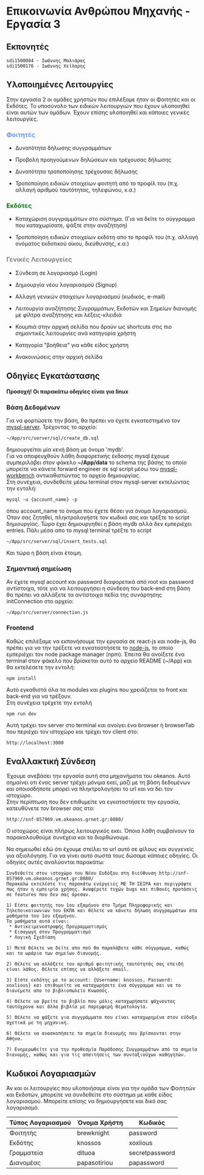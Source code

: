 # Επικοινωνία Ανθρώπου Μηχανής - Εργασία 3

## Εκπονητές
    sdi1500084 - Ιωάννης Μαλιάρας
    sdi1500176 - Ιωάννης Χείλαρης

## Υλοποιημένες Λειτουργίες

Στην εργασία 2 οι ομάδες χρηστών που επιλέξαμε ήταν οι Φοιτητές και οι Εκδότες. Το υποσύνολο των ειδικών λειτουργιών που έχουν υλοποιηθεί είναι αυτών των ομάδων. Έχουν επίσης υλοποιηθεί και κάποιες γενικές λειτουργίες.

### <span style="color:cornflowerblue">Φοιτητές</span>

* Δυνατότητα δήλωσης συγγραμμάτων

* Προβολή προηγούμενων δηλώσεων και τρέχουσας 
δήλωσης

* Δυνατότητα τροποποίησης τρέχουσας δήλωσης

* Τροποποίηση ειδικών στοιχείων φοιτητή από το προφίλ του (π.χ. αλλαγή αριθμού ταυτότητας, τηλεφώνου, κ.α.)

### <span style="color:green">Εκδότες</span>
* Καταχώριση συγγραμμάτων στο σύστημα. (Για να δείτε το σύγγραμμα που καταχωρίσατε, ψάξτε στην αναζήτηση)
  
* Τροποποίηση ειδικών στοιχείων εκδότη απο το προφίλ του (π.χ. αλλαγή ονόματος εκδοτικού οίκου, διεύθυνσης, κ.α.)

### <span style="color:gray">Γενικές Λειτουργείες</span>

* Σύνδεση σε λογαριασμό (Login)

* Δημιουργία νέου λογαριασμού (Signup)

* Αλλαγή γενικών στοιχείων λογαριασμού (κωδικός, e-mail)

* Λειτουργία αναζήτησης Συγραμμάτων, Εκδοτών και Σημείων διανομής με φίλτρα αναζήτησης και λέξεις-κλειδιά

* Κουμπιά στην αρχική σελίδα που δρούν ως shortcuts στις πιο σημαντικές λειτουργίες ανά κατηγορία χρήστη

* Κατηγορία "βοήθεια" για κάθε είδος χρήστη

* Ανακοινώσεις στην αρχική σελίδα

## Οδηγίες Εγκατάστασης

#### **Προσοχή! Οι παρακάτω οδηγίες είναι για linux**

### Βάση Δεδομένων

Για να φορτώσετε την βάση, θα πρέπει να έχετε εγκατεστημένο τον <a href="https://dev.mysql.com/downloads/mysql/">mysql-server</a>. Τρέχοντας το αρχείο:

    ~/App/src/server/sql/create_db.sql 

δημιουργείται μία κενή βάση με όνομα 'mydb'.  
Για να αποφευχθούν λάθη διαφορετικής έκδοσης mysql έχουμε συμπεριλάβει στον φάκελο **~/App/data** το schema της βάσης το οποίο μπορείτε να κάνετε forward engineer σε sql script μέσω του <a href="https://www.mysql.com/products/workbench/">mysql-workbench</a> αντικαθιστώντας το αρχείο δημιουργίας.  
Στη συνέχεια, συνδεθείτε μέσω terminal στον mysql-server εκτελώντας την εντολή:

    mysql -u {account_name} -p

όπου account_name το όνομα που έχετε θέσει για όνομα λογαριασμού.  
Όταν σας ζητηθεί, πληκτρολογήστε τον κωδικό σας και τρέξτε το script δημιουργίας.
Τώρα έχει δημιουργηθεί η βάση mydb αλλά δεν εμπεριέχει entries. Πάλι μέσα απο το mysql terminal τρέξτε το script

    ~/App/src/server/sql/insert_tests.sql

Και τώρα η βάση είναι έτοιμη.

### Σημαντική σημείωση

Αν έχετε mysql account και password διαφορετικά από root και password αντίστοιχα, τότε για να λειτουργήσει η σύνδεση του back-end στη βάση θα πρέπει να αλλάξετε τα αντίστοιχα πεδία της συνάρτησης initConnection στο αρχείο:

    ~/App/src/server/connection.js

### Frontend

Καθώς επιλέξαμε να εκπονήσουμε την εργασία σε react-js και node-js, θα πρέπει για να την τρέξετε να εγκαταστήσετε το <a href ="https://nodejs.org/en/">node-js</a>, το οποίο εμπεριέχει τον node package manager (npm). Έπειτα θα ανοίξετε ένα terminal στον φάκελο που βρίσκεται αυτό το αρχείο README (~/App) και θα εκτελέσετε την εντολή:

    npm install

Αυτό εγκαθιστά όλα τα modules και plugins που χρειάζεται το front και back-end για να τρέξουν.   
Στη συνέχεια τρέχετε την εντολή

    npm run dev

Αυτή τρέχει τον server στο terminal και ανοίγει ένα browser ή browserTab που περιέχει τον ιστοχώρο και τρέχει τον client στο:

    http://localhost:3000

## Εναλλακτική Σύνδεση

Έχουμε ανεβάσει την εργασία αυτή στα μηχανήματα του okeanos. Αυτό σημαίνει οτι ένας server τρέχει μόνιμα εκεί, μαζί με τη βάση δεδομένων και οποιοσδήποτε μπορεί να πληκτρολογήσει το url και να δει τον ιστοχώρο.   
Στην περίπτωση που δεν επιθυμείτε να εγκαταστήσετε την εργασία, κατευθύνετε τον browser σας στο:

    http://snf-857969.vm.okeanos.grnet.gr:8080/

Ο ιστοχώρος είναι πλήρως λειτουργικός εκει. Όποια λάθη συμβαίνουν τα παρακολουθούμε συνέχεια και τα διορθώνουμε.

Να σημειωθεί εδώ ότι έχουμε στείλει το url αυτό σε φίλους και συγγενείς για αξιολόγηση. Για να γίνει αυτό σωστά τους δώσαμε κάποιες οδηγίες. Οι οδηγίες αυτές αναλύονται παρακάτω:

    Συνδεθείτε στον ιστοχώρο του Νέου Ευδόξου στη διεύθυνση http://snf-857969.vm.okeanos.grnet.gr:8080/
    Παρακαλώ εκτελέστε τις παρακάτω ενέργειες ΜΕ ΤΗ ΣΕΙΡΑ και περιγράψτε πως ήταν η εμπειρία χρήσης. Αναφέρετε τυχών bugs και πιθανές προτάσεις σε features που δεν σας άρεσαν.

    1) Είστε φοιτητής του 1ου εξαμήνου στο Τμήμα Πληροφορικής και Τηλεποικοινωνιών του ΕΚΠΑ και θέλετε να κάνετε δήλωση συγγραμμάτων στα μαθήματα του 1ου εξαμήνου.
    Τα μαθήματα αυτά είναι: 
     * Αντικειμενοστραφής Προγραμματισμός
     * Εισαγωγή στον Προγραμματισμό
     * Λογική Σχεδίαση

    1) Μετά θέλετε να δείτε απο πού θα παραλάβετε κάθε σύγγραμμα, καθώς και τα ωράρια των σημείων διανομής.

    2) Θέλετε να αλλάξετε τον αριθμό φοιτητικής ταυτότητάς σας επειδή είναι λάθος. Θέλετε επίσης να αλλάξετε email.

    3) Είστε εκδότης με το account: {Username: knossos, Password: xoxlious} και επιθυμείτε να καταχωρήσετε ένα σύγγραμμα και να το διανέμετε απο το βιβλιοπωλείο Κνωσσός.

    4) Θέλετε να βρείτε το βιβλίο που μόλις καταχωρήσατε ψάχνοντας ταυτόχρονα και άλλα βιβλία με παρεμφερή θεματολογία.

    5) Θέλετε να ψάξετε για συγγράμματα που είναι καταχωρημένα στον εύδοξο σχετικά με τη μηχανική.

    6) Θέλετε να ανασκοπήσετε τα σημεία διανομής που βρίσκονται στην Αθήνα.

    7) Ενημερωθείτε για την προθεσμία Παράδοσης Συγγραμμάτων από τα σημεία διανομής, καθώς και για τις απαιτήσεις των συνταξιούχων καθηγητών.


## Κωδικοί Λογαριασμών

Άν και οι λειτουργίες που υλοποιήσαμε είναι για την ομάδα των Φοιτητών και Εκδοτών, μπορείτε να συνδεθείτε στο σύστημα με κάθε είδος λογαριασμού.
Μπορείτε επίσης να δημιουργήσετε και δικό σας λογαριασμό.

| Τύπος Λογαριασμού | Όνομα Χρήστη | Κωδικός      |
|-------------------|--------------|--------------|
|Φοιτητής           |brewknight    |password      |
|Εκδότης            |knossos       |xoxlious      |
|Γραμματεία         |dituoa        |secretpassword|
|Διανομέας          |papasotiriou  |papassword    |


